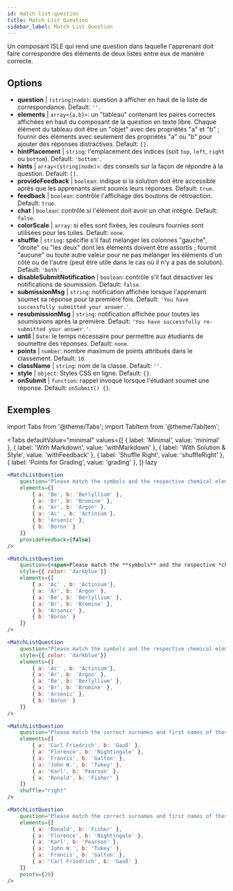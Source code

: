 ```yaml
---
id: match-list-question 
title: Match List Question
sidebar_label: Match List Question
---
```


Un composant ISLE qui rend une question dans laquelle l'apprenant doit faire correspondre des éléments de deux listes entre eux de manière correcte.

## Options

* __question__ | `(string|node)`: question à afficher en haut de la liste de correspondance. Default: `''`.
* __elements__ | `array<{a,b}>`: un "tableau" contenant les paires correctes affichées en haut du composant de la question en texte libre. Chaque élément du tableau doit être un "objet" avec des propriétés "a" et "b" ; fournir des éléments avec seulement des propriétés "a" ou "b" pour ajouter des réponses distractives. Default: `[]`.
* __hintPlacement__ | `string`: l'emplacement des indices (soit `top`, `left`, `right` ou `bottom`). Default: `'bottom'`.
* __hints__ | `array<(string|node)>`: des conseils sur la façon de répondre à la question. Default: `[]`.
* __provideFeedback__ | `boolean`: indique si la solution doit être accessible après que les apprenants aient soumis leurs réponses. Default: `true`.
* __feedback__ | `boolean`: contrôle l'affichage des boutons de rétroaction. Default: `true`.
* __chat__ | `boolean`: contrôle si l'élément doit avoir un chat intégré. Default: `false`.
* __colorScale__ | `array`: si elles sont fixées, les couleurs fournies sont utilisées pour les tuiles. Default: `none`.
* __shuffle__ | `string`: spécifie s'il faut mélanger les colonnes "gauche", "droite" ou "les deux" dont les éléments doivent être assortis ; fournit "aucune" ou toute autre valeur pour ne pas mélanger les éléments d'un côté ou de l'autre (peut être utile dans le cas où il n'y a pas de solution). Default: `'both'`.
* __disableSubmitNotification__ | `boolean`: contrôle s'il faut désactiver les notifications de soumission. Default: `false`.
* __submissionMsg__ | `string`: notification affichée lorsque l'apprenant soumet sa réponse pour la première fois. Default: `'You have successfully submitted your answer.'`.
* __resubmissionMsg__ | `string`: notification affichée pour toutes les soumissions après la première. Default: `'You have successfully re-submitted your answer.'`.
* __until__ | `Date`: le temps nécessaire pour permettre aux étudiants de soumettre des réponses. Default: `none`.
* __points__ | `number`: nombre maximum de points attribués dans le classement. Default: `10`.
* __className__ | `string`: nom de la classe. Default: `''`.
* __style__ | `object`: Styles CSS en ligne. Default: `{}`.
* __onSubmit__ | `function`: rappel invoqué lorsque l'étudiant soumet une réponse. Default: `onSubmit() {}`.


## Exemples

import Tabs from '@theme/Tabs';
import TabItem from '@theme/TabItem';

<Tabs
    defaultValue="minimal"
    values={[
        { label: 'Minimal', value: 'minimal' },
        { label: 'With Markdown', value: 'withMarkdown' },
        { label: 'With Solution & Style', value: 'withFeedback' },
        { label: 'Shuffle Right', value: 'shuffleRight' },
        { label: 'Points for Grading', value: 'grading' },
    ]}
    lazy
>

<TabItem value="minimal">

```jsx live
<MatchListQuestion
    question="Please match the symbols and the respective chemical element."
    elements={[
        { a: 'Be', b: 'Berlyllium' },
        { a: 'Br', b: 'Bromine' },
        { a: 'Ar', b: 'Argon' },
        { a: 'Ac' , b: 'Actinium'},
        { b: 'Arsenic' },
        { b: 'Boron' }
    ]}
    provideFeedback={false}
/>
```
</TabItem>

<TabItem value="withMarkdown">

```jsx live
<MatchListQuestion
    question={<span>Please match the **symbols** and the respective *chemical* element.</span>}
    style={{ color: 'darkblue'}}
    elements={[
        { a: 'Ac' , b: 'Actinium'},
        { a: 'Ar', b: 'Argon' },
        { a: 'Be', b: 'Berlyllium' },
        { a: 'Br', b: 'Bromine' },
        { b: 'Arsenic' },
        { b: 'Boron' }
    ]}
/>
```
</TabItem>

<TabItem value="withFeedback">

```jsx live
<MatchListQuestion
    question="Please match the symbols and the respective chemical element."
    style={{ color: 'darkblue'}}
    elements={[
        { a: 'Ac' , b: 'Actinium'},
        { a: 'Ar', b: 'Argon' },
        { a: 'Be', b: 'Berlyllium' },
        { a: 'Br', b: 'Bromine' },
        { b: 'Arsenic' },
        { b: 'Boron' }
    ]}
/>
```
</TabItem>

<TabItem value="shuffleRight">

```jsx live
<MatchListQuestion
    question="Please match the correct surnames and first names of these statisticians."
    elements={[
        { a: 'Carl Friedrich', b: 'Gauß' },
        { a: 'Florence', b: 'Nightingale' },
        { a: 'Francis', b: 'Galton' },
        { a: 'John W.', b: 'Tukey' },
        { a: 'Karl', b: 'Pearson' },
        { a: 'Ronald', b: 'Fisher' }
    ]}
    shuffle="right"
/>
```
</TabItem>

<TabItem value="grading">

```jsx live
<MatchListQuestion
    question="Please match the correct surnames and first names of these statisticians."
    elements={[
        { a: 'Ronald', b: 'Fisher' },
        { a: 'Florence', b: 'Nightingale' },
        { a: 'Karl', b: 'Pearson' },
        { a: 'John W.', b: 'Tukey' },
        { a: 'Francis', b: 'Galton' },
        { a: 'Carl Friedrich', b: 'Gauß' }
    ]}
    points={20}
/>
```
</TabItem>

</Tabs>
